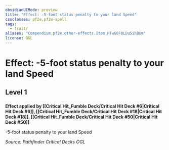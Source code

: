 ```yaml
---
obsidianUIMode: preview
title: "Effect: -5-foot status penalty to your land Speed"
cssclasses: pf2e,pf2e-spell
tags:
  - trait/
aliases: "Compendium.pf2e.other-effects.Item.HTwG0F0LDu5ihBUm"
license: OGL
---
```

# Effect: -5-foot status penalty to your land Speed
## Level 1
### 






**Effect applied by [[Critical Hit_Fumble Deck/Critical Hit Deck #6|Critical Hit Deck #6]], [[Critical Hit_Fumble Deck/Critical Hit Deck #18|Critical Hit Deck #18]], [[Critical Hit_Fumble Deck/Critical Hit Deck #50|Critical Hit Deck #50]]**

\-5-foot status penalty to your land Speed

*Source: Pathfinder Critical Decks*
*OGL*